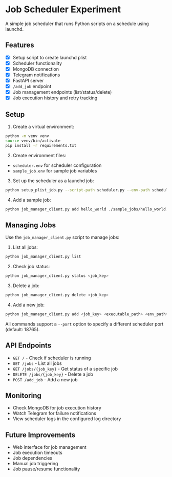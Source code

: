 # Job Scheduler Experiment

A simple job scheduler that runs Python scripts on a schedule using launchd.

## Features

- [x] Setup script to create launchd plist
- [x] Scheduler functionality
- [x] MongoDB connection
- [x] Telegram notifications
- [x] FastAPI server
- [x] `/add_job` endpoint
- [x] Job management endpoints (list/status/delete)
- [x] Job execution history and retry tracking

## Setup

1. Create a virtual environment:
```bash
python -m venv venv
source venv/bin/activate
pip install -r requirements.txt
```

2. Create environment files:
- `scheduler.env` for scheduler configuration
- `sample_job.env` for sample job variables

3. Set up the scheduler as a launchd job:
```bash
python setup_plist_job.py --script-path scheduler.py --env-path scheduler.env --keep-alive
```

4. Add a sample job:
```bash
python job_manager_client.py add hello_world ./sample_jobs/hello_world.py ./sample_jobs/hello_world.env 3600
```

## Managing Jobs

Use the `job_manager_client.py` script to manage jobs:

1. List all jobs:
```bash
python job_manager_client.py list
```

2. Check job status:
```bash
python job_manager_client.py status <job_key>
```

3. Delete a job:
```bash
python job_manager_client.py delete <job_key>
```

4. Add a new job:
```bash
python job_manager_client.py add <job_key> <executable_path> <env_path> <interval_seconds>
```

All commands support a `--port` option to specify a different scheduler port (default: 18765).

## API Endpoints

- `GET /` - Check if scheduler is running
- `GET /jobs` - List all jobs
- `GET /jobs/{job_key}` - Get status of a specific job
- `DELETE /jobs/{job_key}` - Delete a job
- `POST /add_job` - Add a new job

## Monitoring

- Check MongoDB for job execution history
- Watch Telegram for failure notifications
- View scheduler logs in the configured log directory

## Future Improvements

- Web interface for job management
- Job execution timeouts
- Job dependencies
- Manual job triggering
- Job pause/resume functionality
